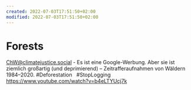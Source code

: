 ```yaml
---
created: 2022-07-03T17:51:50+02:00
modified: 2022-07-03T17:51:50+02:00
---
```


# Forests

ChW@climatejustice.social - Es ist eine Google-Werbung. Aber sie ist ziemlich großartig (und deprimierend) – Zeitrafferaufnahmen von Wäldern 1984–2020.
#Deforestation  
#StopLogging 
https://www.youtube.com/watch?v=b4eLTYUcj7k
